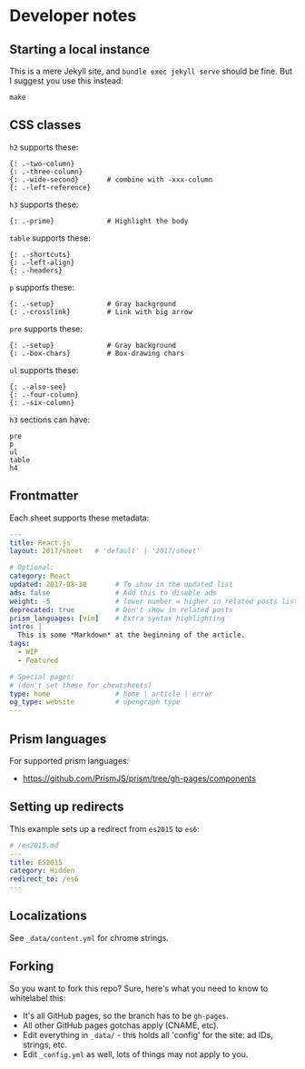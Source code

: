 # Developer notes

## Starting a local instance

This is a mere Jekyll site, and `bundle exec jekyll serve` should be fine. But I suggest you use this instead:

```
make
```

## CSS classes

`h2` supports these:

    {: .-two-column}
    {: .-three-column}
    {: .-wide-second}       # combine with -xxx-column
    {: .-left-reference}

`h3` supports these:

    {: .-prime}             # Highlight the body

`table` supports these:

    {: .-shortcuts}
    {: .-left-align}
    {: .-headers}

`p` supports these:

    {: .-setup}             # Gray background
    {: .-crosslink}         # Link with big arrow

`pre` supports these:

    {: .-setup}             # Gray background
    {: .-box-chars}         # Box-drawing chars

`ul` supports these:

    {: .-also-see}
    {: .-four-column}
    {: .-six-column}

`h3` sections can have:

    pre
    p
    ul
    table
    h4

## Frontmatter

Each sheet supports these metadata:

```yml
---
title: React.js
layout: 2017/sheet   # 'default' | '2017/sheet'

# Optional:
category: React
updated: 2017-08-30       # To show in the updated list
ads: false                # Add this to disable ads
weight: -5                # lower number = higher in related posts list
deprecated: true          # Don't show in related posts
prism_languages: [vim]    # Extra syntax highlighting
intro: |
  This is some *Markdown* at the beginning of the article.
tags:
  - WIP
  - Featured

# Special pages:
# (don't set these for cheatsheets)
type: home                # home | article | error
og_type: website          # opengraph type
---
```

## Prism languages

For supported prism languages:

- <https://github.com/PrismJS/prism/tree/gh-pages/components>

## Setting up redirects

This example sets up a redirect from `es2015` to `es6`:

```yml
# /es2015.md
---
title: ES2015
category: Hidden
redirect_to: /es6
---
```

## Localizations

See `_data/content.yml` for chrome strings.

## Forking

So you want to fork this repo? Sure, here's what you need to know to whitelabel this:

- It's all GitHub pages, so the branch has to be `gh-pages`.
- All other GitHub pages gotchas apply (CNAME, etc).
- Edit everything in `_data/` - this holds all 'config' for the site: ad IDs, strings, etc.
- Edit `_config.yml` as well, lots of things may not apply to you.
